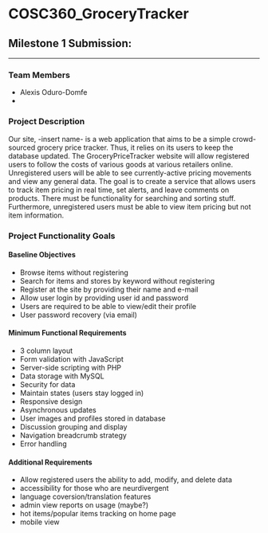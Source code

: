 # COSC360_GroceryTracker

## Milestone 1 Submission:
<hr/>

### Team Members
- Alexis Oduro-Domfe
-


### Project Description

Our site, -insert name- is a web application that aims to be a simple crowd-sourced grocery price tracker. Thus, it relies on its users to keep the database updated.
The GroceryPriceTracker website will allow registered users to follow the costs of various goods at various retailers online. Unregistered users will be able to see currently-active pricing movements and view any general data. The goal is to create a service that allows users to track item pricing in real time, set alerts, and leave comments on products. There must be functionality for searching and sorting stuff. Furthermore, unregistered users must be able to view item pricing but not item information.


### Project Functionality Goals

#### Baseline Objectives
- Browse items without registering
- Search for items and stores by keyword without registering
- Register at the site by providing their name and e-mail
- Allow user login by providing user id and password
- Users are required to be able to view/edit their profile
- User password recovery (via email)

#### Minimum Functional Requirements
- 3 column layout
- Form validation with JavaScript
- Server-side scripting with PHP
- Data storage with MySQL
- Security for data
- Maintain states (users stay logged in)
- Responsive design
- Asynchronous updates
- User images and profiles stored in database
- Discussion grouping and display
- Navigation breadcrumb strategy
- Error handling

#### Additional Requirements
- Allow registered users the ability to add, modify, and delete data
- accessibility for those who are neurdivergent
- language coversion/translation features
- admin view reports on usage (maybe?)
- hot items/popular items tracking on home page
- mobile view
